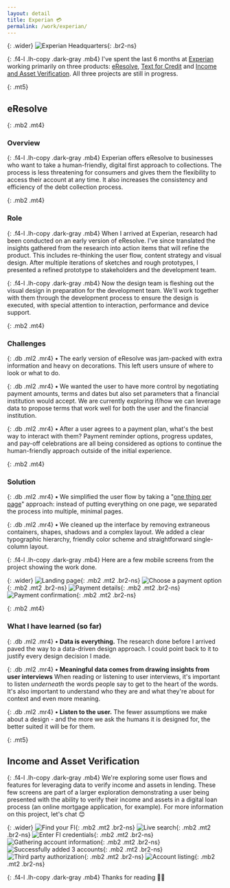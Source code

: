 ```yaml
---
layout: detail
title: Experian 💳
permalink: /work/experian/
---
```


{: .wider}
![Experian Headquarters](/assets/img/experian/experian-hq.jpg "Experian Headquarters"){: .br2-ns}

{: .f4-l .lh-copy .dark-gray .mb4}
I've spent the last 6 months at [Experian](http://experian.com) working primarily on three products: [eResolve](https://www.experian.com/consumer-information/virtual-debt-resolution-negotiation-eResolve.html), [Text for Credit](http://www.experian.com/blogs/news/2017/07/11/text-credit-modernizes-lending-industry-allowing-consumers-obtain-real-time-credit-via-text/) and [Income and Asset Verification](http://www.experian.com/consumer-information/account-aggregation-solutions.html).  All three projects are still in progress.

{: .mt5}
## eResolve

{: .mb2 .mt4}
### Overview

{: .f4-l .lh-copy .dark-gray .mb4}
Experian offers eResolve to businesses who want to take a human-friendly, digital first approach to collections. The process is less threatening for consumers and gives them the flexibility to access their account at any time. It also increases the consistency and efficiency of the debt collection process.

{: .mb2 .mt4}
### Role

{: .f4-l .lh-copy .dark-gray .mb4}
When I arrived at Experian, research had been conducted on an early version of eResolve. I've since translated the insights gathered from the research into action items that will refine the product. This includes re-thinking the user flow, content strategy and visual design. After multiple iterations of sketches and rough prototypes, I presented a refined prototype to stakeholders and the development team.

{: .f4-l .lh-copy .dark-gray .mb4}
Now the design team is fleshing out the visual design in preparation for the development team. We'll work together with them through the development process to ensure the design is executed, with special attention to interaction, performance and device support.

{: .mb2 .mt4}
### Challenges

{: .db .ml2 .mr4}
**•** The early version of eResolve was jam-packed with extra information and heavy on decorations. This left users unsure of where to look or what to do.

{: .db .ml2 .mr4}
**•** We wanted the user to have more control by negotiating payment amounts, terms and dates but also set parameters that a financial institution would accept. We are currently exploring if/how we can leverage data to propose terms that work well for both the user and the financial institution.

{: .db .ml2 .mr4}
**•** After a user agrees to a payment plan, what's the best way to interact with them? Payment reminder options, progress updates,  and pay-off celebrations are all being considered as options to continue the human-friendly approach outside of the initial experience.


{: .mb2 .mt4}
### Solution

{: .db .ml2 .mr4}
**•** We simplified the user flow by taking a "[one thing per page](https://www.smashingmagazine.com/2017/05/better-form-design-one-thing-per-page/)" approach: instead of putting everything on one page, we separated the process into multiple, minimal pages.

{: .db .ml2 .mr4}
**•** We cleaned up the interface by removing extraneous containers, shapes, shadows and a complex layout. We added a clear typographic hierarchy, friendly color scheme and straightforward single-column layout.

{: .f4-l .lh-copy .dark-gray .mb4}
Here are a few mobile screens from the project showing the work done.

{: .wider}
![Landing page](/assets/img/experian/eresolve-01.jpg "Landing page"){: .mb2 .mt2 .br2-ns}
![Choose a payment option](/assets/img/experian/eresolve-02.jpg "Choose a payment option"){: .mb2 .mt2 .br2-ns}
![Payment details](/assets/img/experian/eresolve-03.jpg "Payment details"){: .mb2 .mt2 .br2-ns}
![Payment confirmation](/assets/img/experian/eresolve-04.jpg "Payment confirmation"){: .mb2 .mt2 .br2-ns}

{: .mb2 .mt4}
### What I have learned (so far)

{: .db .ml2 .mr4}
**•** **Data is everything.** The research done before I arrived paved the way to a data-driven design approach. I could point back to it to justify every design decision I made.

{: .db .ml2 .mr4}
**•** **Meaningful data comes from drawing insights from user interviews** When reading or listening to user interviews, it's important to listen *underneath* the words people say to get to the heart of the words. It's also important to understand who they are and what they're about for context and even more meaning.

{: .db .ml2 .mr4}
**•** **Listen to the user.** The fewer assumptions we make about a design - and the more we ask the humans it is designed for, the better suited it will be for them.


{: .mt5}
## Income and Asset Verification

{: .f4-l .lh-copy .dark-gray .mb4}
We're exploring some user flows and features for leveraging data to verify income and assets in lending. These few screens are part of a larger exploration demonstrating a user being presented with the ability to verify their income and assets in a digital loan process (an online mortgage application, for example). For more information on this project, let's chat 😊

{: .wider}
![Find your FI](/assets/img/experian/verification-01.jpg "Find your FI"){: .mb2 .mt2 .br2-ns}
![Live search](/assets/img/experian/verification-02.jpg "Live search"){: .mb2 .mt2 .br2-ns}
![Enter FI credentials](/assets/img/experian/verification-03.jpg "Enter FI credentials"){: .mb2 .mt2 .br2-ns}
![Gathering account information](/assets/img/experian/verification-04.jpg "Gathering account information"){: .mb2 .mt2 .br2-ns}
![Successfully added 3 accounts](/assets/img/experian/verification-05.jpg "Successfully added 3 accounts"){: .mb2 .mt2 .br2-ns}
![Third party authorization](/assets/img/experian/verification-06.jpg "Third party authorization"){: .mb2 .mt2 .br2-ns}
![Account listing](/assets/img/experian/verification-07.jpg "Account listing"){: .mb2 .mt2 .br2-ns}

{: .f4-l .lh-copy .dark-gray .mb4}
Thanks for reading 🙏🏻
